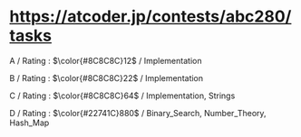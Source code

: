 # https://atcoder.jp/contests/abc280/tasks

A / Rating : $\color{#8C8C8C}12$ / Implementation

B / Rating : $\color{#8C8C8C}22$ / Implementation

C / Rating : $\color{#8C8C8C}64$ / Implementation, Strings

D / Rating : $\color{#22741C}880$ / Binary_Search, Number_Theory, Hash_Map
